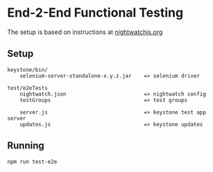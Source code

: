 # End-2-End Functional Testing

The setup is based on instructions at [nightwatchjs.org](http://nightwatchjs.org/guide#installation)

## Setup

    keystone/bin/
        selenium-server-standalone-x.y.z.jar    => selenium driver
        
    test/e2eTests
        nightwatch.json                         => nightwatch config
        testGroups                              => test groups
        
        server.js                               => keystone test app server
        updates.js                              => keystone updates
        
## Running
        
    npm run test-e2e
    
    